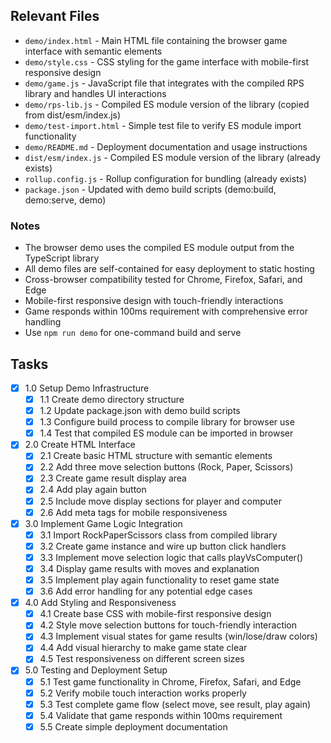 ## Relevant Files

- `demo/index.html` - Main HTML file containing the browser game interface with semantic elements
- `demo/style.css` - CSS styling for the game interface with mobile-first responsive design
- `demo/game.js` - JavaScript file that integrates with the compiled RPS library and handles UI interactions
- `demo/rps-lib.js` - Compiled ES module version of the library (copied from dist/esm/index.js)
- `demo/test-import.html` - Simple test file to verify ES module import functionality
- `demo/README.md` - Deployment documentation and usage instructions
- `dist/esm/index.js` - Compiled ES module version of the library (already exists)
- `rollup.config.js` - Rollup configuration for bundling (already exists)
- `package.json` - Updated with demo build scripts (demo:build, demo:serve, demo)

### Notes

- The browser demo uses the compiled ES module output from the TypeScript library
- All demo files are self-contained for easy deployment to static hosting
- Cross-browser compatibility tested for Chrome, Firefox, Safari, and Edge
- Mobile-first responsive design with touch-friendly interactions
- Game responds within 100ms requirement with comprehensive error handling
- Use `npm run demo` for one-command build and serve

## Tasks

- [x] 1.0 Setup Demo Infrastructure
  - [x] 1.1 Create demo directory structure
  - [x] 1.2 Update package.json with demo build scripts
  - [x] 1.3 Configure build process to compile library for browser use
  - [x] 1.4 Test that compiled ES module can be imported in browser
- [x] 2.0 Create HTML Interface
  - [x] 2.1 Create basic HTML structure with semantic elements
  - [x] 2.2 Add three move selection buttons (Rock, Paper, Scissors)
  - [x] 2.3 Create game result display area
  - [x] 2.4 Add play again button
  - [x] 2.5 Include move display sections for player and computer
  - [x] 2.6 Add meta tags for mobile responsiveness
- [x] 3.0 Implement Game Logic Integration
  - [x] 3.1 Import RockPaperScissors class from compiled library
  - [x] 3.2 Create game instance and wire up button click handlers
  - [x] 3.3 Implement move selection logic that calls playVsComputer()
  - [x] 3.4 Display game results with moves and explanation
  - [x] 3.5 Implement play again functionality to reset game state
  - [x] 3.6 Add error handling for any potential edge cases
- [x] 4.0 Add Styling and Responsiveness
  - [x] 4.1 Create base CSS with mobile-first responsive design
  - [x] 4.2 Style move selection buttons for touch-friendly interaction
  - [x] 4.3 Implement visual states for game results (win/lose/draw colors)
  - [x] 4.4 Add visual hierarchy to make game state clear
  - [x] 4.5 Test responsiveness on different screen sizes
- [x] 5.0 Testing and Deployment Setup
  - [x] 5.1 Test game functionality in Chrome, Firefox, Safari, and Edge
  - [x] 5.2 Verify mobile touch interaction works properly
  - [x] 5.3 Test complete game flow (select move, see result, play again)
  - [x] 5.4 Validate that game responds within 100ms requirement
  - [x] 5.5 Create simple deployment documentation